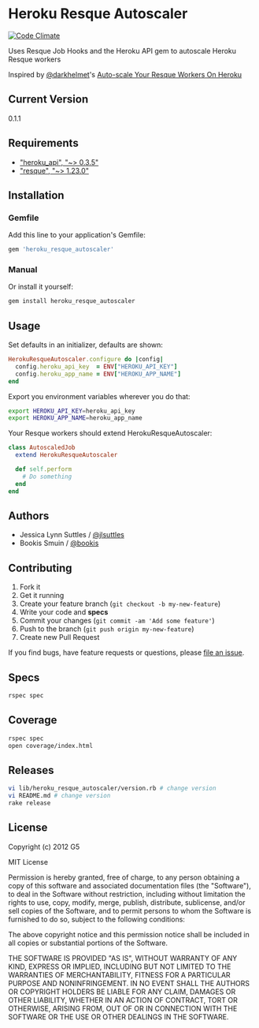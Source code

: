 # Heroku Resque Autoscaler

[![Code Climate](https://codeclimate.com/github/G5/heroku_resque_autoscaler.png)](https://codeclimate.com/github/G5/heroku_resque_autoscaler)

Uses Resque Job Hooks and the Heroku API gem to autoscale Heroku Resque workers

Inspired by [@darkhelmet](https://github.com/darkhelmet)'s
[Auto-scale Your Resque Workers On Heroku](http://verboselogging.com/2010/07/30/auto-scale-your-resque-workers-on-heroku)


## Current Version

0.1.1


## Requirements

* ["heroku_api", "~> 0.3.5"](http://rubygems.org/gems/heroku-api)
* ["resque", "~> 1.23.0"](http://rubygems.org/gems/resque)


## Installation

### Gemfile

Add this line to your application's Gemfile:

```ruby
gem 'heroku_resque_autoscaler'
```

### Manual

Or install it yourself:

```bash
gem install heroku_resque_autoscaler
```


## Usage

Set defaults in an initializer, defaults are shown:

```ruby
HerokuResqueAutoscaler.configure do |config|
  config.heroku_api_key  = ENV["HEROKU_API_KEY"]
  config.heroku_app_name = ENV["HEROKU_APP_NAME"]
end
```

Export you environment variables wherever you do that:

```bash
export HEROKU_API_KEY=heroku_api_key
export HEROKU_APP_NAME=heroku_app_name
```

Your Resque workers should extend HerokuResqueAutoscaler:

```ruby
class AutoscaledJob
  extend HerokuResqueAutoscaler

  def self.perform
    # Do something
  end
end
```


## Authors

  * Jessica Lynn Suttles / [@jlsuttles](https://github.com/jlsuttles)
  * Bookis Smuin / [@bookis](https://github.com/bookis)


## Contributing

1. Fork it
2. Get it running
3. Create your feature branch (`git checkout -b my-new-feature`)
4. Write your code and **specs**
5. Commit your changes (`git commit -am 'Add some feature'`)
6. Push to the branch (`git push origin my-new-feature`)
7. Create new Pull Request

If you find bugs, have feature requests or questions, please
[file an issue](https://github.com/G5/heroku_resque_autoscaler/issues).


## Specs

```bash
rspec spec
```


## Coverage

```bash
rspec spec
open coverage/index.html
```

## Releases

```bash
vi lib/heroku_resque_autoscaler/version.rb # change version
vi README.md # change version
rake release
```


## License

Copyright (c) 2012 G5

MIT License

Permission is hereby granted, free of charge, to any person obtaining
a copy of this software and associated documentation files (the
"Software"), to deal in the Software without restriction, including
without limitation the rights to use, copy, modify, merge, publish,
distribute, sublicense, and/or sell copies of the Software, and to
permit persons to whom the Software is furnished to do so, subject to
the following conditions:

The above copyright notice and this permission notice shall be
included in all copies or substantial portions of the Software.

THE SOFTWARE IS PROVIDED "AS IS", WITHOUT WARRANTY OF ANY KIND,
EXPRESS OR IMPLIED, INCLUDING BUT NOT LIMITED TO THE WARRANTIES OF
MERCHANTABILITY, FITNESS FOR A PARTICULAR PURPOSE AND
NONINFRINGEMENT. IN NO EVENT SHALL THE AUTHORS OR COPYRIGHT HOLDERS BE
LIABLE FOR ANY CLAIM, DAMAGES OR OTHER LIABILITY, WHETHER IN AN ACTION
OF CONTRACT, TORT OR OTHERWISE, ARISING FROM, OUT OF OR IN CONNECTION
WITH THE SOFTWARE OR THE USE OR OTHER DEALINGS IN THE SOFTWARE.
